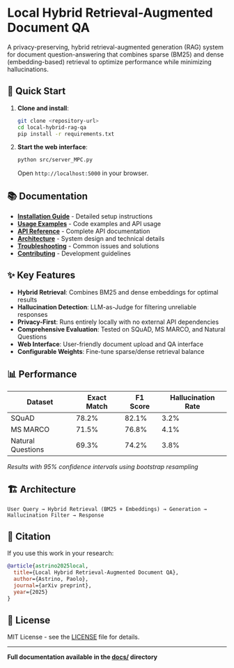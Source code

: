 # Local Hybrid Retrieval-Augmented Document QA

A privacy-preserving, hybrid retrieval-augmented generation (RAG) system for document question-answering that combines sparse (BM25) and dense (embedding-based) retrieval to optimize performance while minimizing hallucinations.

## 🚀 Quick Start

1. **Clone and install**:

   ```bash
   git clone <repository-url>
   cd local-hybrid-rag-qa
   pip install -r requirements.txt
   ```

2. **Start the web interface**:
   ```bash
   python src/server_MPC.py
   ```
   Open `http://localhost:5000` in your browser.

## 📚 Documentation

- **[Installation Guide](docs/installation.md)** - Detailed setup instructions
- **[Usage Examples](docs/usage.md)** - Code examples and API usage
- **[API Reference](docs/api.md)** - Complete API documentation
- **[Architecture](docs/architecture.md)** - System design and technical details
- **[Troubleshooting](docs/troubleshooting.md)** - Common issues and solutions
- **[Contributing](docs/contributing.md)** - Development guidelines

## ✨ Key Features

- **Hybrid Retrieval**: Combines BM25 and dense embeddings for optimal results
- **Hallucination Detection**: LLM-as-Judge for filtering unreliable responses
- **Privacy-First**: Runs entirely locally with no external API dependencies
- **Comprehensive Evaluation**: Tested on SQuAD, MS MARCO, and Natural Questions
- **Web Interface**: User-friendly document upload and QA interface
- **Configurable Weights**: Fine-tune sparse/dense retrieval balance

## 📊 Performance

| Dataset           | Exact Match | F1 Score | Hallucination Rate |
| ----------------- | ----------- | -------- | ------------------ |
| SQuAD             | 78.2%       | 82.1%    | 3.2%               |
| MS MARCO          | 71.5%       | 76.8%    | 4.1%               |
| Natural Questions | 69.3%       | 74.2%    | 3.8%               |

_Results with 95% confidence intervals using bootstrap resampling_

## 🏗️ Architecture

```
User Query → Hybrid Retrieval (BM25 + Embeddings) → Generation → Hallucination Filter → Response
```

## 📝 Citation

If you use this work in your research:

```bibtex
@article{astrino2025local,
  title={Local Hybrid Retrieval-Augmented Document QA},
  author={Astrino, Paolo},
  journal={arXiv preprint},
  year={2025}
}
```

## 📄 License

MIT License - see the [LICENSE](LICENSE) file for details.

---

**Full documentation available in the [docs/](docs/) directory**
